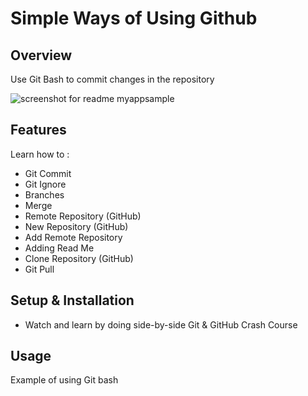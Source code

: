 # Simple Ways of Using Github 

## Overview
Use Git Bash to commit changes in the repository

![screenshot for readme myappsample](https://user-images.githubusercontent.com/56164259/67875883-974c2b00-fb69-11e9-8055-d3055362fedb.png)

## Features
Learn how to :
- Git Commit
- Git Ignore
- Branches
- Merge
- Remote Repository (GitHub)
- New Repository (GitHub)
- Add Remote Repository
- Adding Read Me
- Clone Repository (GitHub)
- Git Pull

## Setup & Installation 
- Watch and learn by doing side-by-side Git & GitHub Crash Course

## Usage
Example of using Git bash



